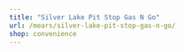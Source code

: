 ```yaml
---
title: "Silver Lake Pit Stop Gas N Go"
url: /mears/silver-lake-pit-stop-gas-n-go/
shop: convenience
---
```


